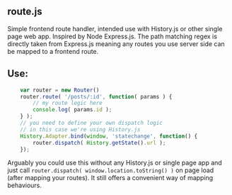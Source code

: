 ## route.js

Simple frontend route handler, intended use with History.js or other single page web app. Inspired by Node Express.js. The path matching regex is directly taken from Express.js meaning any routes you use server side can be mapped to a frontend route.

## Use:

```javascript
    var router = new Router()
    router.route( '/posts/:id', function( params ) {
	    // my route logic here
	    console.log( params.id );
    } );
    // you need to define your own dispatch logic
    // in this case we're using History.js
    History.Adapter.bind(window, 'statechange', function() {
        router.dispatch( History.getState().url );
    });
```

Arguably you could use this without any History.js or single page app and just call `router.dispatch( window.location.toString() )` on page load (after mapping your routes). It still offers a convenient way of mapping behaviours.
